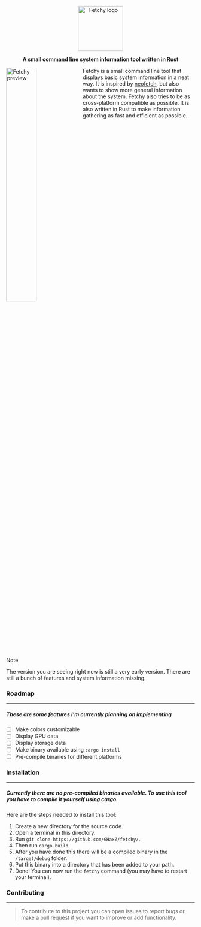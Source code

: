 <dl>
  <p align="center"><img height="120" src="https://github.com/GHaxZ/fetchy/blob/master/imgs/logo.png" alt="Fetchy logo"></p>
  <p align="center"><b>A small command line system information tool written in Rust</b></p>
  
  <div>
    <img align="left" width="40%" src="https://github.com/GHaxZ/fetchy/blob/master/imgs/preview.png" alt="Fetchy preview">
    <p>
    Fetchy is a small command line tool that displays basic system information in a neat way.
    It is inspired by <a href="https://github.com/dylanaraps/neofetch">neofetch</a>, but also wants to show more general information about the system. 
    Fetchy also tries to be as cross-platform compatible as possible.
    It is also written in Rust to make information gathering as fast and efficient as possible.
    </p>
  </div>
  
  <br clear="both">
</dl>

> [!NOTE]
> The version you are seeing right now is still a very early version. There are still a bunch of features and system information missing.

### Roadmap
---
##### These are some features I'm currently planning on implementing

- [ ] Make colors customizable
- [ ] Display GPU data
- [ ] Display storage data
- [ ] Make binary available using `cargo install`
- [ ] Pre-compile binaries for different platforms

### Installation
---
##### Currently there are no pre-compiled binaries available. To use this tool you have to compile it yourself using cargo.
Here are the steps needed to install this tool:

1. Create a new directory for the source code.
2. Open a terminal in this directory.
3. Run `git clone https://github.com/GHaxZ/fetchy/`.
4. Then run `cargo build`.
5. After you have done this there will be a compiled binary in the `/target/debug` folder.
6. Put this binary into a directory that has been added to your path.
7. Done! You can now run the `fetchy` command (you may have to restart your terminal).

### Contributing
---
> To contribute to this project you can open issues to report bugs or make a pull request if you want to improve or add functionality.

